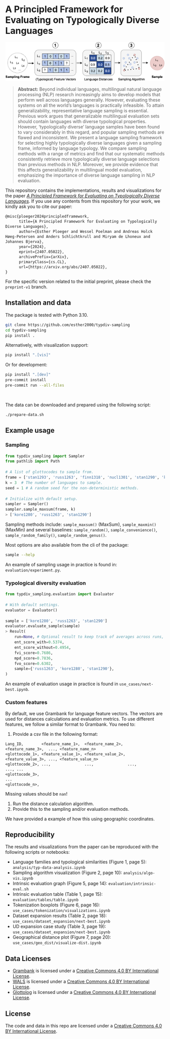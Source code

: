 # A Principled Framework for Evaluating on Typologically Diverse Languages

<p align="center">
    <img src="img/typdiv-overview.png" />
</p>

> **Abstract:**
> Beyond individual languages, multilingual natural language processing (NLP) research increasingly aims to develop models that perform well across languages generally. However, evaluating these systems on all the world’s languages is practically infeasible. To attain generalizability, representative language sampling is essential. Previous work argues that generalizable multilingual evaluation sets should contain languages with diverse typological properties. However, ‘typologically diverse’ language samples have been found to vary considerably in this regard, and popular sampling methods are flawed and inconsistent. We present a language sampling framework for selecting highly typologically diverse languages given a sampling frame, informed by language typology. We compare sampling methods with a range of metrics and find that our systematic methods consistently retrieve more typologically diverse language selections than previous methods in NLP. Moreover, we provide evidence that this affects generalizability in multilingual model evaluation, emphasizing the importance of diverse language sampling in NLP evaluation.

This repository contains the implementations, results and visualizations for the paper [*A Principled Framework for Evaluating on Typologically Diverse Languages*](https://arxiv.org/abs/2407.05022).
If you use any contents from this repository for your work, we kindly ask you to cite our paper:
```
@misc{ploeger2024principledframework,
      title={A Principled Framework for Evaluating on Typologically Diverse Languages},
      author={Esther Ploeger and Wessel Poelman and Andreas Holck Høeg-Petersen and Anders Schlichtkrull and Miryam de Lhoneux and Johannes Bjerva},
      year={2024},
      eprint={2407.05022},
      archivePrefix={arXiv},
      primaryClass={cs.CL},
      url={https://arxiv.org/abs/2407.05022},
}
```

For the specific version related to the initial preprint, please check the `preprint-v1` branch.


## Installation and data
The package is tested with Python 3.10.

```sh
git clone https://github.com/esther2000/typdiv-sampling
cd typdiv-sampling
pip install .
```

Alternatively, with visualization support:
```sh
pip install ".[vis]"
```

Or for development:
```sh
pip install ".[dev]"
pre-commit install
pre-commit run --all-files
```

<br>

The data can be downloaded and prepared using the following script:

```sh
./prepare-data.sh
```

## Example usage

### Sampling
```python
from typdiv_sampling import Sampler
from pathlib import Path

# A list of glottocodes to sample from.
frame = ['stan1293', 'russ1263', 'finn1318', 'nucl1301', 'stan1290', 'kore1280']
k = 3  # The number of languages to sample.
seed = 1 # A random seed for the non-deterministic methods.

# Initialize with default setup.
sampler = Sampler()
sampler.sample_maxsum(frame, k)
> ['kore1280', 'russ1263', 'stan1290']
```

Sampling methods include: `sample_maxsum()` (MaxSum), `sample_maxmin()` (MaxMin) and several baselines: `sample_random()`, `sample_convenience()`, `sample_random_family()`, `sample_random_genus()`.

Most options are also available from the cli of the package:
```sh
sample --help
```

An example of sampling usage in practice is found in: `evaluation/experiment.py`.


### Typological diversity evaluation
```python
from typdiv_sampling.evaluation import Evaluator

# With default settings.
evaluator = Evaluator()

sample = ['kore1280', 'russ1263', 'stan1290']
evaluator.evaluate_sample(sample)
> Result(
    run=None, # Optional result to keep track of averages across runs, unused here.
    ent_score_with=0.5374,
    ent_score_without=0.4954,
    fvi_score=0.7686,
    mpd_score=0.7836,
    fvo_score=0.6302,
    sample={'russ1263', 'kore1280', 'stan1290'},
)
```
An example of evaluation usage in practice is found in `use_cases/next-best.ipynb`.

### Custom features
By default, we use Grambank for language feature vectors.
The vectors are used for distances calculations and evaluation metrics.
To use different features, we follow a similar format to Grambank.
You need to:

1. Provide a csv file in the following format:
```csv
Lang_ID,        <feature_name_1>,  <feature_name_2>,  <feature_name_3>,  ..., <feature_name_n>
<glottocode_1>, <feature_value_1>, <feature_value_2>, <feature_value_3>, ..., <feature_value_n>
<glottocode_2>, ...,               ...,               ...,               ..., ...
<glottocode_3>,
...
<glottocode_n>,
```

Missing values should be `nan`!

1. Run the distance calculation algorithm.
2. Provide this to the sampling and/or evaluation methods.

We have provided a example of how this using geographic coordinates.

## Reproducibility

The results and visualizations from the paper can be reproduced with the following scripts or notebooks:

* Language families and typological similarities (Figure 1, page 5): `analysis/typ-data-analysis.ipynb`
* Sampling algorithm visualization (Figure 2, page 10): `analysis/algo-vis.ipynb`
* Intrinsic evaluation graph (Figure 5, page 14): `evaluation/intrinsic-eval.sh`
* Intrinsic evaluation table (Table 1, page 15): `evaluation/tables/table.ipynb`
* Tokenization boxplots (Figure 6, page 16): `use_cases/tokenization/visualizations.ipynb`
* Dataset expansion results (Table 2, page 18): `use_cases/dataset_expansion/next-best.ipynb`
* UD expansion case study (Table 3, page 19): `use_cases/dataset_expansion/next-best.ipynb`
* Geographical distance plot (Figure 7, page 20):  `use_cases/geo_dist/visualize-dist.ipynb`

## Data Licenses
- [Grambank](https://grambank.clld.org/) is licensed under a [Creative Commons 4.0 BY International License](https://creativecommons.org/licenses/by/4.0/).
- [WALS](https://wals.info/) is licensed under a [Creative Commons 4.0 BY International License](https://creativecommons.org/licenses/by/4.0/).
- [Glottolog](https://github.com/glottolog/glottolog) is licensed under a [Creative Commons 4.0 BY International License](https://creativecommons.org/licenses/by/4.0/).

## License
The code and data in this repo are licensed under a [Creative Commons 4.0 BY International License](https://creativecommons.org/licenses/by/4.0/).
